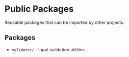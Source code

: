 # Public Packages

Reusable packages that can be imported by other projects.

## Packages

- `validator/` - Input validation utilities